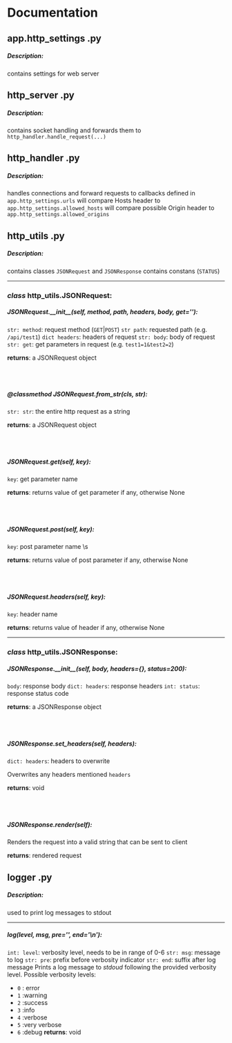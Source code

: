 


# Documentation

## app.http_settings .py
##### Description:
contains settings for web server

## http_server .py
##### Description:
contains socket handling and forwards them to `http_handler.handle_request(...)`

## http_handler .py
##### Description:
handles connections and forward requests to callbacks defined in `app.http_settings.urls`
will compare Hosts header to `app.http_settings.allowed_hosts`
will compare possible Origin header to `app.http_settings.allowed_origins`

## http_utils .py
##### Description:
contains classes `JSONRequest` and `JSONResponse`
contains constans (`STATUS`)

---
### *class* http_utils.JSONRequest:

##### JSONRequest.\_\_init\_\_(self, method, path, headers, body, get=''):
`str: method`: request method (`GET`|`POST`)
`str path`: requested path (e.g. `/api/test1`)
`dict headers`: headers of request
`str: body`: body of request
`str: get`: get parameters in request (e.g. `test1=1&test2=2`)

**returns**: a JSONRequest object

<br />
<br />

#####  @classmethod JSONRequest.from_str(cls, str):
`str: str`: the entire http request as a string

**returns**: a JSONRequest object

<br />
<br />

#####  JSONRequest.get(self, key):
`key`: get parameter name

**returns**: returns value of get parameter if any, otherwise None

<br />
<br />

#####  JSONRequest.post(self, key):
`key`: post parameter name \s

**returns**: returns value of post parameter if any, otherwise None

<br />
<br />

#####  JSONRequest.headers(self, key):
`key`: header name

**returns**: returns value of header if any, otherwise None

---
### *class* http_utils.JSONResponse:

#####  JSONResponse.\_\_init\_\_(self, body, headers={}, status=200):
`body`: response body
`dict: headers`: response headers
`int: status`: response status code

**returns**: a JSONResponse object

<br />
<br />

#####  JSONResponse.set_headers(self, headers):
`dict: headers`: headers to overwrite

Overwrites any headers mentioned `headers`

**returns**: void

<br />
<br />

#####  JSONResponse.render(self):
Renders the request into a valid string that can be sent to client

**returns**: rendered request

## logger .py
##### Description:
used to print log messages to stdout

---
##### log(level, msg, pre='', end='\n'):
`int: level`: verbosity level, needs to be in range of 0-6
`str: msg`: message to log
`str: pre`: prefix before verbosity indicator
`str: end`: suffix after log message
Prints a log message to *stdoud* following the provided verbosity level.
Possible verbosity levels:
- `0` : error
- `1` :warning
- `2` :success
- `3` :info
- `4` :verbose
- `5` :very verbose
- `6` :debug
**returns**: void
